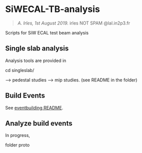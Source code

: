 # SiWECAL-TB-analysis

> _A. Irles, 1st August 2019._ irles NOT SPAM @lal.in2p3.fr

Scripts for SiW ECAL test beam analysis

## Single slab analysis

Analysis tools are provided in

cd singleslab/

--> pedestal studies
--> mip studies.
(see README in the folder)

## Build Events

See [eventbuilding README](eventbuilding/README.md).

## Analyze build events

In progress,

folder proto
